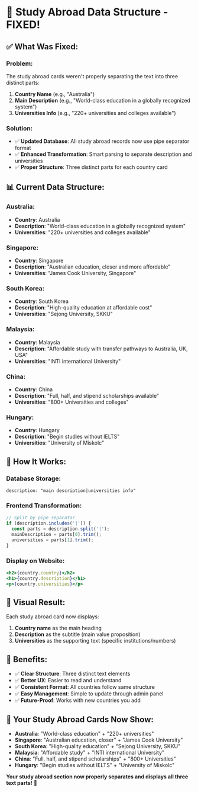 # 🎯 Study Abroad Data Structure - FIXED!

## ✅ What Was Fixed:

### **Problem:**
The study abroad cards weren't properly separating the text into three distinct parts:
1. **Country Name** (e.g., "Australia")
2. **Main Description** (e.g., "World-class education in a globally recognized system")
3. **Universities Info** (e.g., "220+ universities and colleges available")

### **Solution:**
- ✅ **Updated Database**: All study abroad records now use pipe separator format
- ✅ **Enhanced Transformation**: Smart parsing to separate description and universities
- ✅ **Proper Structure**: Three distinct parts for each country card

## 📊 **Current Data Structure:**

### **Australia:**
- **Country**: Australia
- **Description**: "World-class education in a globally recognized system"
- **Universities**: "220+ universities and colleges available"

### **Singapore:**
- **Country**: Singapore
- **Description**: "Australian education, closer and more affordable"
- **Universities**: "James Cook University, Singapore"

### **South Korea:**
- **Country**: South Korea
- **Description**: "High-quality education at affordable cost"
- **Universities**: "Sejong University, SKKU"

### **Malaysia:**
- **Country**: Malaysia
- **Description**: "Affordable study with transfer pathways to Australia, UK, USA"
- **Universities**: "INTI international University"

### **China:**
- **Country**: China
- **Description**: "Full, half, and stipend scholarships available"
- **Universities**: "800+ Universities and colleges"

### **Hungary:**
- **Country**: Hungary
- **Description**: "Begin studies without IELTS"
- **Universities**: "University of Miskolc"

## 🔧 **How It Works:**

### **Database Storage:**
```
description: "main description|universities info"
```

### **Frontend Transformation:**
```javascript
// Split by pipe separator
if (description.includes('|')) {
  const parts = description.split('|');
  mainDescription = parts[0].trim();
  universities = parts[1].trim();
}
```

### **Display on Website:**
```jsx
<h2>{country.country}</h2>
<h1>{country.description}</h1>
<p>{country.universities}</p>
```

## 🎨 **Visual Result:**

Each study abroad card now displays:
1. **Country name** as the main heading
2. **Description** as the subtitle (main value proposition)
3. **Universities** as the supporting text (specific institutions/numbers)

## 🚀 **Benefits:**

- ✅ **Clear Structure**: Three distinct text elements
- ✅ **Better UX**: Easier to read and understand
- ✅ **Consistent Format**: All countries follow same structure
- ✅ **Easy Management**: Simple to update through admin panel
- ✅ **Future-Proof**: Works with new countries you add

## 📱 **Your Study Abroad Cards Now Show:**

- **Australia**: "World-class education" + "220+ universities"
- **Singapore**: "Australian education, closer" + "James Cook University"
- **South Korea**: "High-quality education" + "Sejong University, SKKU"
- **Malaysia**: "Affordable study" + "INTI international University"
- **China**: "Full, half, and stipend scholarships" + "800+ Universities"
- **Hungary**: "Begin studies without IELTS" + "University of Miskolc"

**Your study abroad section now properly separates and displays all three text parts!** 🎉


